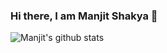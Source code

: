 ### Hi there, I am Manjit Shakya 👋

![Manjit's github stats](https://github-readme-stats.vercel.app/api?username=mnzit)
